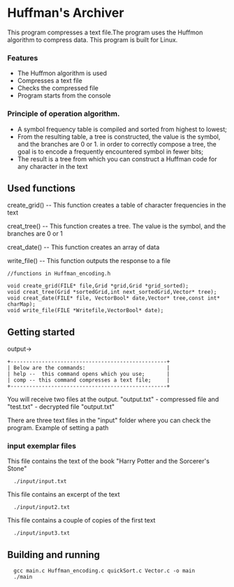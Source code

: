 # Huffman's Archiver

This program compresses a text file.The program uses the Huffmon algorithm to compress data. This program is built for Linux.

### Features

- The Huffmon algorithm is used
- Compresses a text file
- Checks the compressed file
- Program starts from the console

### Principle of operation algorithm.
- A symbol frequency table is compiled and sorted from highest to lowest;
- From the resulting table, a tree is constructed, the value is the symbol, and the branches are 0 or 1. in order to correctly compose a tree, the goal is to encode a frequently encountered symbol in fewer bits;
- The result is a tree from which you can construct a Huffman code for any character in the text

## Used functions

create_grid() -- This function creates a table of character frequencies in the text

creat_tree() -- This function creates a tree. The value is the symbol, and the branches are 0 or 1

creat_date() -- This function creates an array of data

write_file() -- This function outputs the response to a file


```
//functions in Huffman_encoding.h

void create_grid(FILE* file,Grid *grid,Grid *grid_sorted);
void creat_tree(Grid *sortedGrid,int next_sortedGrid,Vector* tree);
void creat_date(FILE* file, VectorBool* date,Vector* tree,const int* charMap);
void write_file(FILE *Writefile,VectorBool* date);
```

## Getting started

output->
```
+--------------------------------------------------+
| Below are the commands:                          |
| help --  this command opens which you use;       |
| comp -- this command compresses a text file;     |
+--------------------------------------------------+
```
You will receive two files at the output. "output.txt" - compressed file and "test.txt" - decrypted file "output.txt"

There are three text files in the "input" folder where you can check the program. Example of setting a path

### input exemplar files
This file contains the text of the book "Harry Potter and the Sorcerer's Stone"
```
  ./input/input.txt
```

This file contains an excerpt of the text
```
  ./input/input2.txt
```

This file contains a couple of copies of the first text
```
  ./input/input3.txt
```

## Building and running
```
  gcc main.c Huffman_encoding.c quickSort.c Vector.c -o main
  ./main
```


